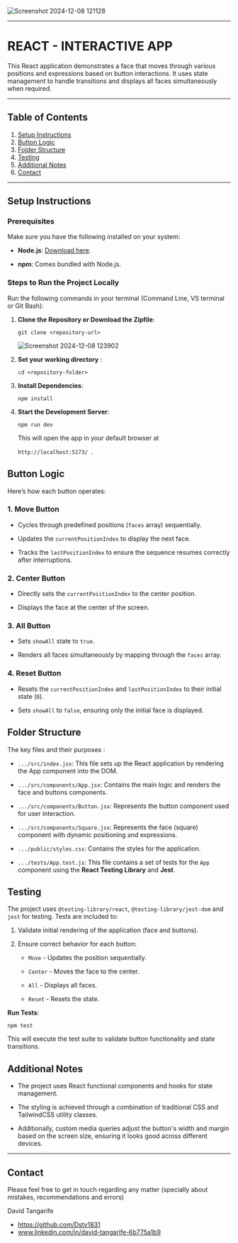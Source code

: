 
![Screenshot 2024-12-08 121128](https://github.com/user-attachments/assets/0e12fb3e-1825-4ba7-b03b-beabff14cb30)

___


# REACT - INTERACTIVE APP

This React application demonstrates a face that moves through various positions and expressions based on button interactions. It uses state management to handle transitions and displays all faces simultaneously when required.
___


## Table of Contents

1. [Setup Instructions](#setup-instructions)
2. [Button Logic](#button-logic)
3. [Folder Structure](#folder-structure)
4. [Testing](#testing)
5. [Additional Notes](#additional-notes)
6. [Contact](#contact)

___


## Setup Instructions

### Prerequisites

Make sure you have the following installed on your system:

-   **Node.js**: [Download here](https://nodejs.org/).
    
-   **npm**: Comes bundled with Node.js.

### Steps to Run the Project Locally
Run the following commands in your terminal (Command Line, VS terminal or Git Bash):

1.  **Clone the Repository or Download the Zipfile**:

    
    ```
    git clone <repository-url>
    ```
    ![Screenshot 2024-12-08 123902](https://github.com/user-attachments/assets/eca2dd5a-4400-487b-ad33-586d94a0485d)

    
2.  **Set your working directory** :

	```
	cd <repository-folder>
	```
3.  **Install Dependencies**:
    
    ```
    npm install
    ```
    
4.  **Start the Development Server**:
    
    ```
    npm run dev
    ```
    
    This will open the app in your default browser at 
    
    `http://localhost:5173/ `.
    

## Button Logic

Here’s how each button operates:

### 1. **Move Button**

-   Cycles through predefined positions (`faces` array) sequentially.
    
-   Updates the `currentPositionIndex` to display the next face.
    
-   Tracks the `lastPositionIndex` to ensure the sequence resumes correctly after interruptions.
    

### 2. **Center Button**

-   Directly sets the `currentPositionIndex` to the center position.
    
-   Displays the face at the center of the screen.
    

### 3. **All Button**

-   Sets `showAll` state to `true`.
    
-   Renders all faces simultaneously by mapping through the `faces` array.
    

### 4. **Reset Button**

-   Resets the `currentPositionIndex` and `lastPositionIndex` to their initial state (`0`).
    
-   Sets `showAll` to `false`, ensuring only the initial face is displayed.

## Folder Structure

The key files and their purposes :

-   `.../src/index.jsx`: This file sets up the React application by rendering the App component into the DOM.

-   `.../src/components/App.jsx`: Contains the main logic and renders the face and buttons components.
    
-   `.../src/components/Button.jsx`: Represents the button component used for user interaction.
    
-   `.../src/components/Square.jsx`: Represents the face (square) component with dynamic positioning and expressions.
    
-   `.../public/styles.css`: Contains the styles for the application.

-   `.../tests/App.test.js`: This file contains a set of tests for the `App` component using the **React Testing Library** and **Jest**.


## Testing

The project uses `@testing-library/react`, `@testing-library/jest-dom` and `jest` for testing. Tests are included to:

1.  Validate initial rendering of the application (face and buttons).
    
2.  Ensure correct behavior for each button:
    
    -   `Move` - Updates the position sequentially.
        
    -   `Center` - Moves the face to the center.
        
    -   `All` - Displays all faces.
        
    -   `Reset` - Resets the state.

**Run Tests**:

```
npm test
 ```

This will execute the test suite to validate button functionality and state transitions.

## Additional Notes

-   The project uses React functional components and hooks for state management.
    
-   The styling is achieved through a combination of traditional CSS and TailwindCSS utility classes.

- Additionally, custom media queries adjust the button's width and margin based on the screen size, ensuring it looks good across different devices.

___


## Contact

Please feel free to get in touch regarding any matter (specially about mistakes, recommendations and errors)

David Tangarife
- https://github.com/Dstv1831
- www.linkedin.com/in/david-tangarife-6b775a1b9
